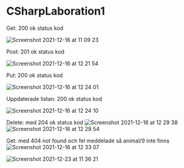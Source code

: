 # CSharpLaboration1

Get: 200 ok status kod

![Screenshot 2021-12-16 at 11 09 23](https://user-images.githubusercontent.com/59660604/146352919-11d922e4-452d-4859-9232-19c2dd601075.png)

Post: 201 ok status kod

![Screenshot 2021-12-16 at 12 21 54](https://user-images.githubusercontent.com/59660604/146363248-aef021ef-0fd8-4bff-8767-6081e2b2c363.png)

Put: 200 ok status kod

![Screenshot 2021-12-16 at 12 24 01](https://user-images.githubusercontent.com/59660604/146363279-9aa2de5c-fd44-462e-a9fa-d42ac509119b.png)

Uppdaterade listan: 200 ok status kod

![Screenshot 2021-12-16 at 12 24 10](https://user-images.githubusercontent.com/59660604/146363293-573e6b97-eace-41d8-85d6-76c860974425.png)

Delete: med 204 ok status kod
![Screenshot 2021-12-16 at 12 29 38](https://user-images.githubusercontent.com/59660604/146364682-7a7ebf52-3662-4d96-9936-477fa8a1768d.png)
![Screenshot 2021-12-16 at 12 29 54](https://user-images.githubusercontent.com/59660604/146364689-882d6078-9999-4cb5-96dd-26ce239bdef4.png)

Get: med 404 not found och fel meddelade så animal/9 inte finns
![Screenshot 2021-12-16 at 12 33 07](https://user-images.githubusercontent.com/59660604/146364720-01cff2b9-3bb2-4766-aaa1-e7af091c7598.png)

![Screenshot 2021-12-23 at 11 36 21](https://user-images.githubusercontent.com/58550693/147228503-56cc49cd-e3cb-43ca-a059-5f7e2468eeb9.png)
